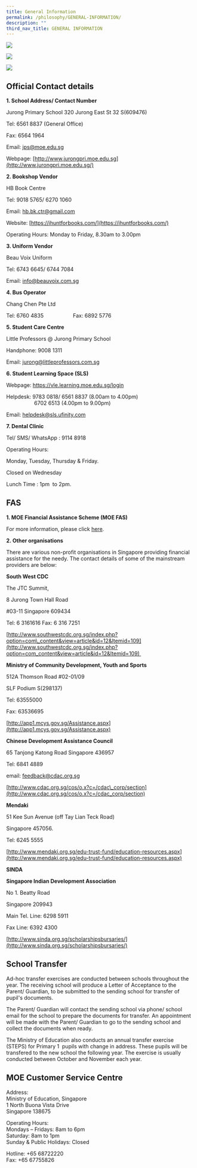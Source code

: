 ```yaml
---
title: General Information
permalink: /philosophy/GENERAL-INFORMATION/
description: ""
third_nav_title: GENERAL INFORMATION
---
```

![](/images/Banner.png)

![](/images/General%20Information1.png)

![](/images/General%20Information2.png)

Official Contact details
------------------------

**1\. School Address/ Contact Number**

Jurong Primary School 320 Jurong East St 32 S(609476)

Tel: 6561 8837 (General Office)

Fax: 6564 1964

Email: [jps@moe.edu.sg](mailto:jps@moe.edu.sg)

Webpage: [http://www.jurongpri.moe.edu.sg](http://www.jurongpri.moe.edu.sg/)
 
 

**2\. Bookshop Vendor**

HB Book Centre

Tel: 9018 5765/ 6270 1060

Email: [hb.bk.ctr@gmail.com](mailto:hb.bk.ctr@gmail.com)

Website: [https://ihuntforbooks.com/](https://ihuntforbooks.com/)

Operating Hours: Monday to Friday, 8.30am to 3.00pm

  

**3\. Uniform Vendor**

Beau Voix Uniform

Tel: 6743 6645/ 6744 7084

Email: [info@beauvoix.com.sg](mailto:info@beauvoix.com.sg)


**4\. Bus Operator**

Chang Chen Pte Ltd

Tel: 6760 4835                    Fax: 6892 5776

  
**5\. Student Care Centre**  

Little Professors @ Jurong Primary School   

Handphone: 9008 1311  

Email: [jurong@littleprofessors.com.sg](mailto:jurong@littleprofessors.com.sg)

**6\. Student Learning Space (SLS)**  

Webpage: https://vle.learning.moe.edu.sg/login  

Helpdesk: 9783 0818/ 6561 8837 (8.00am to 4.00pm)  
                   6702 6513 (4.00pm to 9.00pm) 
									 
Email: [helpdesk@sls.ufinity.com](mailto:helpdesk@sls.ufinity.com)  
  

**7\. Dental Clinic**           

Tel/ SMS/ WhatsApp : 9114 8918            

Operating Hours:  

Monday, Tuesday, Thursday & Friday.

Closed on Wednesday 
 
Lunch Time : 1pm  to 2pm.


FAS
---

**1\. MOE Financial Assistance Scheme (MOE FAS)** 

For more information, please click [here](https://www.moe.gov.sg/financial-matters/financial-assistance). 

**2. Other organisations**

There are various non-profit organisations in Singapore providing financial assistance for the needy. The contact details of some of the mainstream providers are below: 

**South West CDC**

The JTC Summit,

8 Jurong Town Hall Road

#03-11 Singapore 609434

Tel: 6 3161616 Fax: 6 316 7251

[http://www.southwestcdc.org.sg/index.php?option=com\_content&view=article&id=12&Itemid=109](http://www.southwestcdc.org.sg/index.php?option=com_content&view=article&id=12&Itemid=109) 

**Ministry of Community Development, Youth and Sports**

512A Thomson Road #02-01/09

SLF Podium S(298137)

Tel: 63555000

Fax: 63536695

[http://app1.mcys.gov.sg/Assistance.aspx](http://app1.mcys.gov.sg/Assistance.aspx)

**Chinese Development Assistance Council**

65 Tanjong Katong Road Singapore 436957

Tel: 6841 4889

email: [feedback@cdac.org.sg](mailto:feedback@cdac.org.sg)

[http://www.cdac.org.sg/cos/o.x?c=/cdac\_corp/section](http://www.cdac.org.sg/cos/o.x?c=/cdac_corp/section)

**Mendaki**

51 Kee Sun Avenue (off Tay Lian Teck Road)

Singapore 457056.

Tel: 6245 5555

[http://www.mendaki.org.sg/edu-trust-fund/education-resources.aspx](http://www.mendaki.org.sg/edu-trust-fund/education-resources.aspx)

**SINDA**

**Singapore Indian Development Association**

No 1. Beatty Road

Singapore 209943

Main Tel. Line: 6298 5911

Fax Line: 6392 4300

[http://www.sinda.org.sg/scholarshipsbursaries/](http://www.sinda.org.sg/scholarshipsbursaries/)

School Transfer
---------------

  

Ad-hoc transfer exercises are conducted between schools throughout the year. The receiving school will produce a Letter of Acceptance to the Parent/ Guardian, to be submitted to the sending school for transfer of pupil's documents.

The Parent/ Guardian will contact the sending school via phone/ school email for the school to prepare the documents for transfer. An appointment will be made with the Parent/ Guardian to go to the sending school and collect the documents when ready.

The Ministry of Education also conducts an annual transfer exercise (STEPS) for Primary 1  pupils with change in address. These pupils will be transfered to the new school the following year. The exercise is usually conducted between October and November each year.

  

MOE Customer Service Centre
---------------------------

  

Address:  
Ministry of Education, Singapore   
1 North Buona Vista Drive  
Singapore 138675

Operating Hours:  
Mondays – Fridays: 8am to 6pm  
Saturday: 8am to 1pm  
Sunday & Public Holidays: Closed

Hotline: +65 68722220  
Fax: +65 67755826
